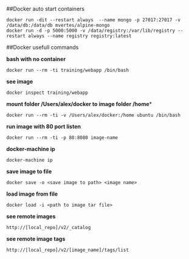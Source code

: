 ##Docker auto start containers
```
docker run -dit --restart always  --name mongo -p 27017:27017 -v /data/db:/data/db mvertes/alpine-mongo
docker run -d -p 5000:5000 -v /data/registry:/var/lib/registry --restart always --name registry registry:latest
```

##Docker usefull commands

**bash with no container**
```
docker run --rm -ti training/webapp /bin/bash
```

**see image**
```
docker inspect training/webapp
```

**mount folder /Users/alex/docker to image folder /home***
```
docker run --rm -ti -v /Users/alex/docker:/home ubuntu /bin/bash
```

**run image with 80 port listen**
```
docker run --rm -ti -p 80:8080 image-name
```

**docker-machine ip**
```
docker-machine ip
```

**save image to file**
```
docker save -o <save image to path> <image name>
```
**load image from file**
```
docker load -i <path to image tar file>
```

**see remote images**
```
http://[local_repo]/v2/_catalog
```

**see remote image tags**
```
http://[local_repo]/v2/[image_name]/tags/list
```
